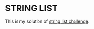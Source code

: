 # STRING LIST

This is my solution of [string list challenge](https://www.codeeval.com/open_challenges/38/).
